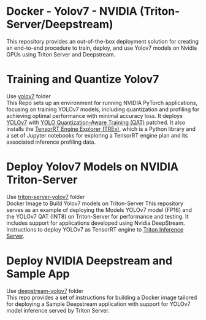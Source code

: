 # Docker - Yolov7 - NVIDIA (Triton-Server/Deepstream)

This repository provides an out-of-the-box deployment solution for creating an end-to-end procedure to train, deploy, and use Yolov7 models on Nvidia GPUs using Triton Server and Deepstream.

# Training and Quantize Yolov7
Use [yolov7](yolov7) folder <br>
This Repo sets up an environment for running NVIDIA PyTorch applications, focusing on training YOLOv7 models, including quantization and profiling for achieving optimal performance with minimal accuracy loss.
It deploys [YOLOv7](https://github.com/levipereira/yolov7.git) with [YOLO Quantization-Aware Training (QAT)](https://github.com/levipereira/yolo_deepstream.git) patched. It also installs the [TensorRT Engine Explorer (TREx)](https://developer.nvidia.com/blog/exploring-tensorrt-engines-with-trex/), which is a Python library and a set of Jupyter notebooks for exploring a TensorRT engine plan and its associated inference profiling data.

# Deploy Yolov7 Models on NVIDIA Triton-Server
Use [triton-server-yolov7](triton-server-yolov7) folder <br>
Docker Image to Build Yolov7 models on Triton-Server
This repository serves as an example of deploying the Models YOLOv7 model (FP16) and the YOLOv7 QAT   (INT8) on Triton-Server for performance and testing. It includes support for applications developed using Nvidia DeepStream. 
Instructions to deploy YOLOv7 as TensorRT engine to [Triton Inference Server](https://github.com/NVIDIA/triton-inference-server). 


# Deploy NVIDIA Deepstream and Sample App
Use [deepstream-yolov7](deepstream-yolov7) folder <br>
This repo provides a set of instructions for building a Docker image tailored for deploying a Sample Deepstream application with support for YOLOv7 model inference served by Triton Server. 
